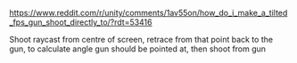 https://www.reddit.com/r/unity/comments/1av55on/how_do_i_make_a_tilted_fps_gun_shoot_directly_to/?rdt=53416

Shoot raycast from centre of screen, 
retrace from that point back to the gun, to calculate angle gun should be pointed at, then shoot from gun